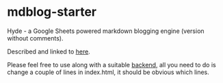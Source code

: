 mdblog-starter
==============

Hyde - a Google Sheets powered markdown blogging engine (version without comments).

Described and linked to <a href="http://drmsite.blogspot.co.uk/2014/01/hyde-frontend.html">here</a>.

Please feel free to use along with a suitable <a href="http://drmsite.blogspot.co.uk/2014/01/hyde-backend.html">backend</a>, all you need to do is change a couple of lines in index.html, it should be obvious which lines.
